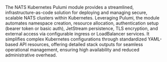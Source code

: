The NATS Kubernetes Pulumi module provides a streamlined, infrastructure-as-code solution for deploying and managing
secure, scalable NATS clusters within Kubernetes. Leveraging Pulumi, the module automates namespace creation, resource
allocation, authentication setup (bearer token or basic auth), JetStream persistence, TLS encryption, and external
access via configurable ingress or LoadBalancer services. It simplifies complex Kubernetes configurations through
standardized YAML-based API resources, offering detailed stack outputs for seamless operational management, ensuring
high availability and reduced administrative overhead.
